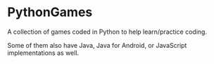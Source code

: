 # PythonGames
A collection of games coded in Python to help learn/practice coding.

Some of them also have Java, Java for Android, or JavaScript implementations as well.
